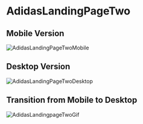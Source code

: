 # AdidasLandingPageTwo

<h2>Mobile Version</h2>

![AdidasLandingPageTwoMobile](https://github.com/user-attachments/assets/645938e1-c398-436a-b1fb-1efdee4a88c1)


<h2>Desktop Version</h2>

![AdidasLandingPageTwoDesktop](https://github.com/user-attachments/assets/ebf0f5ea-16c2-4fd7-86af-d9b8630c3957)

<h2>Transition from Mobile to Desktop</h2>

![AdidasLandingpageTwoGif](https://github.com/user-attachments/assets/3db9f476-0f0d-4648-95ed-6d1f07d54ddb)


